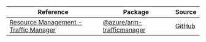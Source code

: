| Reference | Package | Source |
|---|---|---|
|[Resource Management - Traffic Manager](arm-trafficmanager-readme.md)|[@azure/arm-trafficmanager](https://www.npmjs.com/package/@azure/arm-trafficmanager)|[GitHub](https://github.com/Azure/azure-sdk-for-js/blob/main/sdk/trafficmanager/arm-trafficmanager)|
